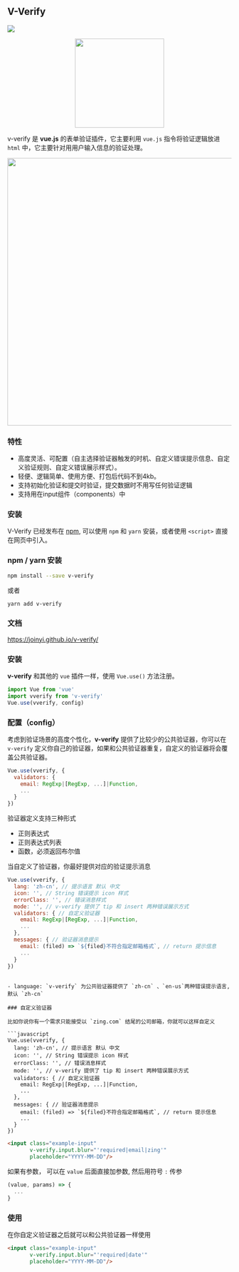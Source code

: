 
## V-Verify

<img src="https://travis-ci.org/joinyi/v-verify.svg?branch=master">

<p align="center">
  <a href="https://joinyi.github.io/v-verify/" target="_blank">
    <img width="200" src="http://owgk3x2u9.bkt.clouddn.com/v-verify.svg" />
  </a>
</p>

v-verify 是 **vue.js** 的表单验证插件，它主要利用 `vue.js` 指令将验证逻辑放进 `html` 中，它主要针对用用户输入信息的验证处理。

<img width="600" src="http://owgk3x2u9.bkt.clouddn.com/v-verify.jpg">

### 特性

- 高度灵活、可配置（自主选择验证器触发的时机、自定义错误提示信息、自定义验证规则、自定义错误展示样式）。
- 轻便、逻辑简单、使用方便、打包后代码不到4kb。
- 支持初始化验证和提交时验证，提交数据时不用写任何验证逻辑
- 支持用在input组件（components）中

### 安装

V-Verify 已经发布在 [npm](https://www.npmjs.com/package/v-verify), 可以使用 `npm` 和 `yarn` 安装，或者使用 `<script>` 直接在网页中引入。

### npm / yarn 安装

```bash
npm install --save v-verify

```

或者

```bash
yarn add v-verify

```
### 文档
https://joinyi.github.io/v-verify/

### 安装

**v-verify** 和其他的 `vue` 插件一样，使用 `Vue.use()` 方法注册。

```javascript
import Vue from 'vue'
import vverify from 'v-verify'
Vue.use(vverify, config)
```

### 配置（config）

考虑到验证场景的高度个性化，**v-verify** 提供了比较少的公共验证器，你可以在 `v-verify` 定义你自己的验证器，如果和公共验证器重复，自定义的验证器将会覆盖公共验证器。

```javascript
Vue.use(vverify, {
  validators: {
    email: RegExp|[RegExp, ...]|Function,
    ...
  }
})
```

验证器定义支持三种形式
- 正则表达式
- 正则表达式列表
- 函数，必须返回布尔值

当自定义了验证器，你最好提供对应的验证提示消息

```javascript
Vue.use(vverify, {
  lang: 'zh-cn', // 提示语言 默认 中文
  icon: '', // String 错误提示 icon 样式
  errorClass: '', // 错误消息样式
  mode: '', // v-verify 提供了 tip 和 insert 两种错误展示方式
  validators: { // 自定义验证器
    email: RegExp|[RegExp, ...]|Function,
    ...
  },
  messages: { // 验证器消息提示
    email: (filed) => `${filed}不符合指定邮箱格式`, // return 提示信息
    ...
  }
})
```
```

- language: `v-verify` 为公共验证器提供了 `zh-cn` 、`en-us`两种错误提示语言, 默认 `zh-cn`

### 自定义验证器

比如你说你有一个需求只能接受以 `zing.com` 结尾的公司邮箱，你就可以这样自定义

```javascript
Vue.use(vverify, {
  lang: 'zh-cn', // 提示语言 默认 中文
  icon: '', // String 错误提示 icon 样式
  errorClass: '', // 错误消息样式
  mode: '', // v-verify 提供了 tip 和 insert 两种错误展示方式
  validators: { // 自定义验证器
    email: RegExp|[RegExp, ...]|Function,
    ...
  },
  messages: { // 验证器消息提示
    email: (filed) => `${filed}不符合指定邮箱格式`, // return 提示信息
    ...
  }
})
```

```html
<input class="example-input"
       v-verify.input.blur="'required|email|zing'"
       placeholder="YYYY-MM-DD"/>
```

如果有参数， 可以在 `value` 后面直接加参数, 然后用符号 `:` 传参

```javascript
(value, params) => {
  ...
}
```

### 使用

在你自定义验证器之后就可以和公共验证器一样使用

```html
<input class="example-input"
       v-verify.input.blur="'required|date'"
       placeholder="YYYY-MM-DD"/>
```
